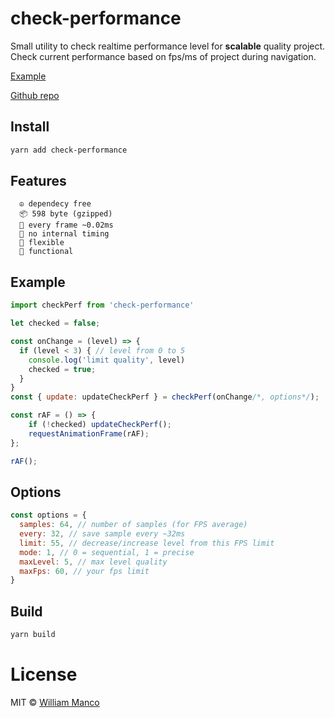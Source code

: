 # check-performance

Small utility to check realtime performance level for **scalable** quality project.
Check current performance based on fps/ms of project during navigation.

[Example](https://codesandbox.io/s/example-check-performance-ljoen?fontsize=14)

[Github repo](https://github.com/williammanco/check-performance)

## Install

```sh
yarn add check-performance
```

## Features
```
  ☮️ dependecy free
  📦 598 byte (gzipped)
  🚀 every frame ~0.02ms
  🧟 no internal timing
  👟 flexible
  🤘 functional
```

## Example

```js
import checkPerf from 'check-performance'

let checked = false;

const onChange = (level) => {
  if (level < 3) { // level from 0 to 5
    console.log('limit quality', level)
    checked = true;
  }
}
const { update: updateCheckPerf } = checkPerf(onChange/*, options*/);

const rAF = () => {
	if (!checked) updateCheckPerf();
	requestAnimationFrame(rAF);
};

rAF();

```

## Options

```js
const options = {
  samples: 64, // number of samples (for FPS average)
  every: 32, // save sample every ~32ms
  limit: 55, // decrease/increase level from this FPS limit
  mode: 1, // 0 = sequential, 1 = precise
  maxLevel: 5, // max level quality
  maxFps: 60, // your fps limit
}
```

## Build

```sh
yarn build
```

# License

MIT © [William Manco](mailto:wmanco88@gmail.com)